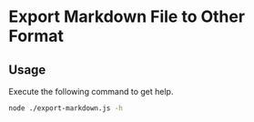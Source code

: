 # Export Markdown File to Other Format

## Usage

Execute the following command to get help.

```bash
node ./export-markdown.js -h
```
